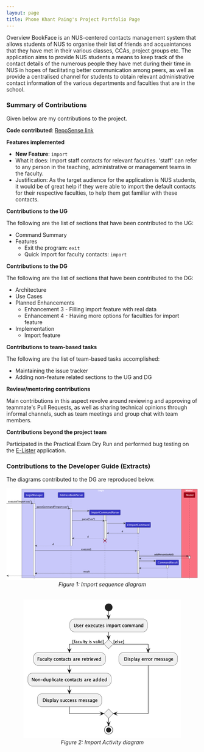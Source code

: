 ```yaml
---
layout: page
title: Phone Khant Paing's Project Portfolio Page
---
```


Overview
BookFace is an NUS-centered contacts management system that allows students of NUS to organise their list of friends and acquaintances that they have met in their various classes, CCAs, project groups etc. The application aims to provide NUS students a means to keep track of the contact details of the numerous people they have met during their time in NUS in hopes of facilitating better communication among peers, as well as provide a centralised channel for students to obtain relevant administrative contact information of the various departments and faculties that are in the school.

### Summary of Contributions

Given below are my contributions to the project.

**Code contributed**: [RepoSense link](https://nus-cs2103-ay2223s2.github.io/tp-dashboard/?search=&sort=groupTitle&sortWithin=title&timeframe=commit&mergegroup=&groupSelect=groupByRepos&breakdown=true&checkedFileTypes=docs~functional-code~test-code~other&since=2023-02-17&tabOpen=true&tabType=authorship&tabAuthor=pkpaing&tabRepo=AY2223S2-CS2103-F11-4%2Ftp%5Bmaster%5D&authorshipIsMergeGroup=false&authorshipFileTypes=docs~functional-code~test-code&authorshipIsBinaryFileTypeChecked=false&authorshipIsIgnoredFilesChecked=false)

**Features implemented**

* **New Feature**: `import`
* What it does: Import staff contacts for relevant faculties. 'staff' can refer to any person in the teaching, administrative or management teams in the faculty.
* Justification: As the target audience for the application is NUS students, it would be of great help if they were able to import the default contacts for their respective faculties, to help them get familiar with these contacts.

**Contributions to the UG**

The following are the list of sections that have been contributed to the UG:

- Command Summary
- Features
  - Exit the program: `exit` 
  - Quick Import for faculty contacts: `import`

**Contributions to the DG**

The following are the list of sections that have been contributed to the DG:

- Architecture
- Use Cases
- Planned Enhancements
  - Enhancement 3 - Filling import feature with real data
  - Enhancement 4 - Having more options for faculties for import feature
- Implementation
  - Import feature

**Contributions to team-based tasks**

The following are the list of team-based tasks accomplished:
- Maintaining the issue tracker
- Adding non-feature related sections to the UG and DG

**Review/mentoring contributions**

Main contributions in this aspect revolve around reviewing and approving of teammate's Pull Requests, as well as sharing technical opinions through informal channels, such as team meetings and group chat with team members.

**Contributions beyond the project team**

Participated in the Practical Exam Dry Run and performed bug testing on the [E-Lister](https://github.com/AY2223S2-CS2103T-T17-3/tp) application.

<div style="page-break-after: always;"></div>

### Contributions to the Developer Guide (Extracts)

The diagrams contributed to the DG are reproduced below.

<div style="text-align: center">
    <img src="../images/ImportSequenceDiagram.png" />
    <p style="margin-top: 0; margin-bottom: 2rem;"><i>Figure 1: Import sequence diagram</i></p>
</div>

<div style="text-align: center">
    <img src="../images/ImportActivityDiagram.png" />
    <p style="margin-top: 0; margin-bottom: 2rem;"><i>Figure 2: Import Activity diagram</i></p>
</div>

